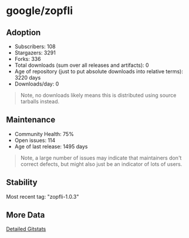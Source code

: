 # google/zopfli

## Adoption

- Subscribers: 108
- Stargazers: 3291
- Forks: 336
- Total downloads (sum over all releases and artifacts): 0
- Age of repository (just to put absolute downloads into relative terms): 3220 days
- Downloads/day: 0

> Note, no downloads likely means this is distributed using source tarballs instead.

## Maintenance

- Community Health: 75%
- Open issues: 114
- Age of last release: 1495 days

> Note, a large number of issues may indicate that maintainers don't correct defects, but might also
> just be an indicator of lots of users.

## Stability

Most recent tag: "zopfli-1.0.3"

## More Data

[Detailed Gitstats](/bazel-catalog/gitstats/google/zopfli)


